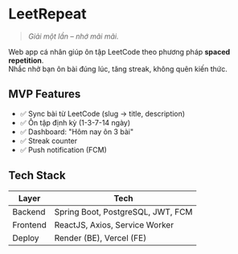 # LeetRepeat

> _Giải một lần – nhớ mãi mãi._

Web app cá nhân giúp ôn tập LeetCode theo phương pháp **spaced repetition**.  
Nhắc nhở bạn ôn bài đúng lúc, tăng streak, không quên kiến thức.

## MVP Features
- ✅ Sync bài từ LeetCode (slug → title, description)
- ✅ Ôn tập định kỳ (1-3-7-14 ngày)
- ✅ Dashboard: "Hôm nay ôn 3 bài"
- ✅ Streak counter
- ✅ Push notification (FCM)

## Tech Stack
| Layer | Tech |
|------|------|
| Backend | Spring Boot, PostgreSQL, JWT, FCM |
| Frontend | ReactJS, Axios, Service Worker |
| Deploy | Render (BE), Vercel (FE) |

